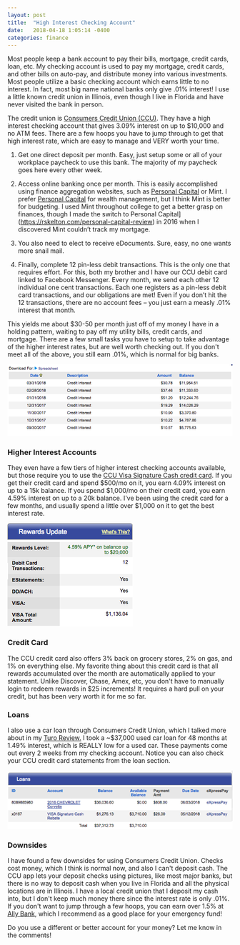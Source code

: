 ```yaml
---
layout: post
title:  "High Interest Checking Account"
date:   2018-04-18 1:05:14 -0400
categories: finance
---
```


Most people keep a bank account to pay their bills, mortgage, credit cards, loan, etc. My checking account is used to pay my mortgage, credit cards, and other bills on auto-pay, and distribute money into various investments. Most people utilize a basic checking account which earns little to no interest. In fact, most big name national banks only give .01% interest! I use a little known credit union in Illinois, even though I live in Florida and have never visited the bank in person.

The credit union is [Consumers Credit Union (CCU)](https://www.myconsumers.org/personal/checking). They have a high interest checking account that gives 3.09% interest on up to $10,000 and no ATM fees. There are a few hoops you have to jump through to get that high interest rate, which are easy to manage and VERY worth your time.

1. Get one direct deposit per month. Easy, just setup some or all of your workplace paycheck to use this bank. The majority of my paycheck goes here every other week.

2. Access online banking once per month. This is easily accomplished using finance aggregation websites, such as [Personal Capital](https://rskelton.com/personal-capital-review) or Mint. I prefer [Personal Capital](https://rskelton.com/personal-capital-review) for wealth management, but I think Mint is better for budgeting. I used Mint throughout college to get a better grasp on finances, though I made the switch to Personal Capital](https://rskelton.com/personal-capital-review) in 2016 when I discovered Mint couldn’t track my mortgage.

3. You also need to elect to receive eDocuments. Sure, easy, no one wants more snail mail.

4. Finally, complete 12 pin-less debit transactions. This is the only one that requires effort. For this, both my brother and I have our CCU debit card linked to Facebook Messenger. Every month, we send each other 12 individual one cent transactions. Each one registers as a pin-less debit card transactions, and our obligations are met! Even if you don’t hit the 12 transactions, there are no account fees – you just earn a measly .01% interest that month.


This yields me about $30-50 per month just off of my money I have in a holding pattern, waiting to pay off my utility bills, credit cards, and mortgage. There are a few small tasks you have to setup to take advantage of the higher interest rates, but are well worth checking out. If you don't meet all of the above, you still earn .01%, which is normal for big banks.

![Interest](/images/ccu/interest.png)

### Higher Interest Accounts
They even have a few tiers of higher interest checking accounts available, but those require you to use the [CCU Visa Signature Cash credit card](https://www.myconsumers.org/credit-cards/visa-cards/visa-signature-cash-rebate-card). If you get their credit card and spend $500/mo on it, you earn 4.09% interest on up to a 15k balance. If you spend $1,000/mo on their credit card, you earn 4.59% interest on up to a 20k balance. I've been using the credit card for a few months, and usually spend a little over $1,000 on it to get the best interest rate.

![Rewards](/images/ccu/rewards.png)

### Credit Card
The CCU credit card also offers 3% back on grocery stores, 2% on gas, and 1% on everything else. My favorite thing about this credit card is that all rewards accumulated over the month are automatically applied to your statement. Unlike Discover, Chase, Amex, etc, you don't have to manually login to redeem rewards in $25 increments! It requires a hard pull on your credit, but has been very worth it for me so far.

### Loans
I also use a car loan through Consumers Credit Union, which I talked more about in my [Turo Review.](https://rskelton.com/rent-other-peoples-cars-with-turo/) I took a ~$37,000 used car loan for 48 months at 1.49% interest, which is REALLY low for a used car. These payments come out every 2 weeks from my checking account. Notice you can also check your CCU credit card statements from the loan section.

![Loans](/images/ccu/loans.png)

### Downsides
I have found a few downsides for using Consumers Credit Union. Checks cost money, which I think is normal now, and also I can't deposit cash. The CCU app lets your deposit checks using pictures, like most major banks, but there is no way to deposit cash when you live in Florida and all the physical locations are in Illinois. I have a local credit union that I deposit my cash into, but I don't keep much money there since the interest rate is only .01%. If you don't want to jump through a few hoops, you can earn over 1.5% at [Ally Bank](https://www.ally.com), which I recommend as a good place for your emergency fund!

Do you use a different or better account for your money? Let me know in the comments!
